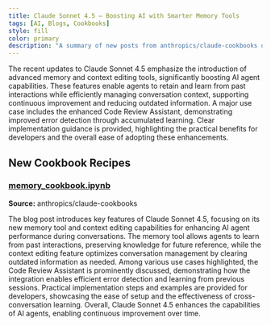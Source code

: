 ```yaml
---
title: Claude Sonnet 4.5 – Boosting AI with Smarter Memory Tools
tags: [AI, Blogs, Cookbooks]
style: fill
color: primary
description: "A summary of new posts from anthropics/claude-cookbooks on 10-09"
---
```

The recent updates to Claude Sonnet 4.5 emphasize the introduction of advanced memory and context editing tools, significantly boosting AI agent capabilities. These features enable agents to retain and learn from past interactions while efficiently managing conversation context, supporting continuous improvement and reducing outdated information. A major use case includes the enhanced Code Review Assistant, demonstrating improved error detection through accumulated learning. Clear implementation guidance is provided, highlighting the practical benefits for developers and the overall ease of adopting these enhancements.

## New Cookbook Recipes

### [memory_cookbook.ipynb](https://github.com/anthropics/claude-cookbooks/blob/f9356a83508cdc8c041abd02efb3533e3990ffcd/tool_use/memory_cookbook.ipynb)
**Source:** anthropics/claude-cookbooks

The blog post introduces key features of Claude Sonnet 4.5, focusing on its new memory tool and context editing capabilities for enhancing AI agent performance during conversations. The memory tool allows agents to learn from past interactions, preserving knowledge for future reference, while the context editing feature optimizes conversation management by clearing outdated information as needed. Among various use cases highlighted, the Code Review Assistant is prominently discussed, demonstrating how the integration enables efficient error detection and learning from previous sessions. Practical implementation steps and examples are provided for developers, showcasing the ease of setup and the effectiveness of cross-conversation learning. Overall, Claude Sonnet 4.5 enhances the capabilities of AI agents, enabling continuous improvement over time.